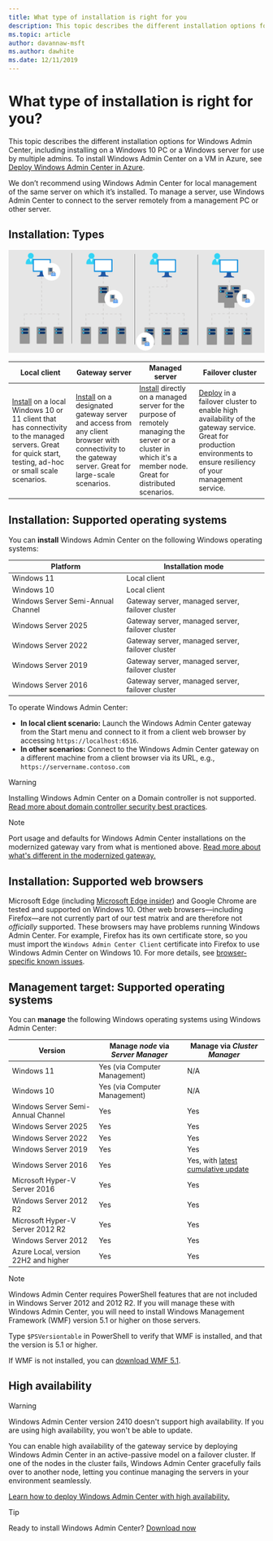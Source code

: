 ```yaml
---
title: What type of installation is right for you
description: This topic describes the different installation options for Windows Admin Center, including installing on a Windows 10 PC or a Windows server for use by multiple admins.
ms.topic: article
author: davannaw-msft
ms.author: dawhite
ms.date: 12/11/2019
---
```

# What type of installation is right for you?

This topic describes the different installation options for Windows Admin Center, including installing on a Windows 10 PC or a Windows server for use by multiple admins. To install Windows Admin Center on a VM in Azure, see [Deploy Windows Admin Center in Azure](../azure/deploy-wac-in-azure.md).

We don’t recommend using Windows Admin Center for local management of the same server on which it’s installed. To manage a server, use Windows Admin Center to connect to the server remotely from a management PC or other server.

## Installation: Types

![img](../media/deployment-options/install-options.PNG)

| Local client                                | Gateway server                                  | Managed server                               | Failover cluster                           |
|---------------------------------------------|-------------------------------------------------|----------------------------------------------|--------------------------------------------|
| [Install](../deploy/install.md) on a local Windows 10 or 11 client that has connectivity to the managed servers. Great for quick start, testing, ad-hoc or small scale scenarios. |[Install](../deploy/install.md) on a designated gateway server and access from any client browser with connectivity to the gateway server. Great for large-scale scenarios. | [Install](../deploy/install.md) directly on a managed server for the purpose of remotely managing the server or a cluster in which it's a member node. Great for distributed scenarios. | [Deploy](#high-availability) in a failover cluster to enable high availability of the gateway service. Great for production environments to ensure resiliency of your management service. |

## Installation: Supported operating systems

You can **install** Windows Admin Center on the following Windows operating systems:

| **Platform**                       | **Installation mode** |
| -----------------------------------| --------------------- |
| Windows 11                         | Local client |
| Windows 10                         | Local client |
| Windows Server Semi-Annual Channel | Gateway server, managed server, failover cluster |
| Windows Server 2025                | Gateway server, managed server, failover cluster |
| Windows Server 2022                | Gateway server, managed server, failover cluster |
| Windows Server 2019                | Gateway server, managed server, failover cluster |
| Windows Server 2016                | Gateway server, managed server, failover cluster |

To operate Windows Admin Center:

- **In local client scenario:** Launch the Windows Admin Center gateway from the Start menu and connect to it from a client web browser by accessing `https://localhost:6516`.
- **In other scenarios:** Connect to the Windows Admin Center gateway on a different machine from a client browser via its URL, e.g., `https://servername.contoso.com`

> [!WARNING]
> Installing Windows Admin Center on a Domain controller is not supported. [Read more about domain controller security best practices](../../../identity/ad-ds/plan/security-best-practices/securing-domain-controllers-against-attack.md).

> [!NOTE]
> Port usage and defaults for Windows Admin Center installations on the modernized gateway vary from what is mentioned above. [Read more about what's different in the modernized gateway.](../understand/modernized-gateway.md)

## Installation: Supported web browsers

Microsoft Edge (including [Microsoft Edge insider](https://microsoftedgeinsider.com)) and Google Chrome are tested and supported on Windows 10. Other web browsers—including Firefox—are not currently part of our test matrix and are therefore not *officially* supported. These browsers may have problems running Windows Admin Center. For example, Firefox has its own certificate store, so you must import the `Windows Admin Center Client` certificate into Firefox to use Windows Admin Center on Windows 10. For more details, see [browser-specific known issues](../support/known-issues.md#browser-specific-issues).

## Management target: Supported operating systems

You can **manage** the following Windows operating systems using Windows Admin Center:

| Version | Manage *node* via *Server Manager* | Manage via *Cluster Manager* |
| ------------------------- |--------------- | ----- |
| Windows 11 | Yes (via Computer Management) | N/A |
| Windows 10 | Yes (via Computer Management) | N/A |
| Windows Server Semi-Annual Channel | Yes | Yes |
| Windows Server 2025 | Yes | Yes |
| Windows Server 2022 | Yes | Yes |
| Windows Server 2019 | Yes | Yes |
| Windows Server 2016 | Yes | Yes, with [latest cumulative update](../use/manage-hyper-converged.md#prepare-your-windows-server-2016-cluster-for-windows-admin-center) |
| Microsoft Hyper-V Server 2016 | Yes | Yes |
| Windows Server 2012 R2 | Yes | Yes |
| Microsoft Hyper-V Server 2012 R2 | Yes | Yes |
| Windows Server 2012 | Yes | Yes |
| Azure Local, version 22H2 and higher | Yes | Yes |

> [!NOTE]
> Windows Admin Center requires PowerShell features that are not included in Windows Server 2012 and 2012 R2. If you will manage these with Windows Admin Center, you will need to install Windows Management Framework (WMF) version 5.1 or higher on those servers.
>
> Type `$PSVersiontable` in PowerShell to verify that WMF is installed,
> and that the version is 5.1 or higher.
>
> If WMF is not installed, you can [download WMF 5.1](https://www.microsoft.com/download/details.aspx?id=54616).

## High availability

> [!WARNING]
> Windows Admin Center version 2410 doesn't support high availability. If you are using high availability, you won't be able to update.

You can enable high availability of the gateway service by deploying Windows Admin Center in an active-passive model on a failover cluster. If one of the nodes in the cluster fails, Windows Admin Center gracefully fails over to another node, letting you continue managing the servers in your environment seamlessly.

[Learn how to deploy Windows Admin Center with high availability.](../deploy/high-availability.md)

> [!Tip]
> Ready to install Windows Admin Center? [Download now](../overview.md)
